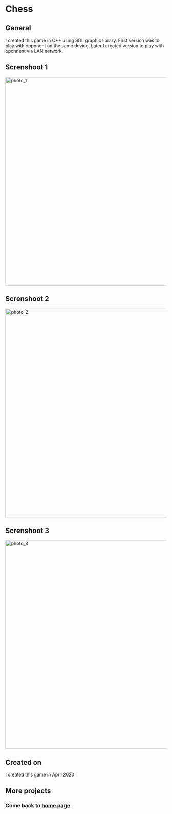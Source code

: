 # Chess


## General
I created this game in C++ using SDL graphic library. First version was to play with opponent on the same device. Later I created version to play with oponnent via LAN network.

## Screnshoot 1
<img src="chess_1.png" alt="photo_1" width="650"/>

## Screnshoot 2
<img src="chess_2.png" alt="photo_2" width="650"/>

## Screnshoot 3
<img src="chess_3.png" alt="photo_3" width="650"/>

## Created on
I created this game in April 2020

## More projects
### Come back to [home page](https://maciekpawlowski1.github.io/)
